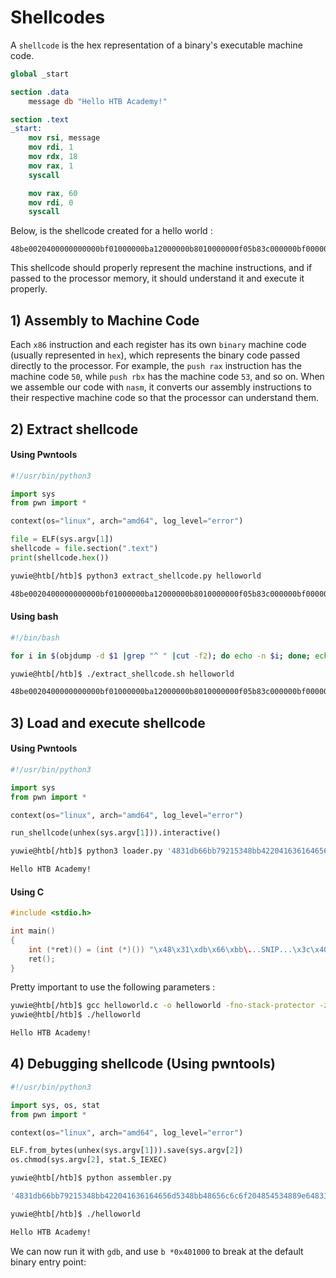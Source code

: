 # Shellcodes
A `shellcode` is the hex representation of a binary's executable machine code.

```nasm
global _start

section .data
    message db "Hello HTB Academy!"

section .text
_start:
    mov rsi, message
    mov rdi, 1
    mov rdx, 18
    mov rax, 1
    syscall

    mov rax, 60
    mov rdi, 0
    syscall
```

Below, is the shellcode created for a hello world :
```shellcode
48be0020400000000000bf01000000ba12000000b8010000000f05b83c000000bf000000000f05
```
This shellcode should properly represent the machine instructions, and if passed to the processor memory, it should understand it and execute it properly.

## 1) Assembly to Machine Code
Each `x86` instruction and each register has its own `binary` machine code (usually represented in `hex`), which represents the binary code passed directly to the processor.
For example, the `push rax` instruction has the machine code `50`, while `push rbx` has the machine code `53`, and so on. When we assemble our code with `nasm`, it converts our assembly instructions to their respective machine code so that the processor can understand them.

## 2) Extract shellcode 
#### Using Pwntools
```python
#!/usr/bin/python3

import sys
from pwn import *

context(os="linux", arch="amd64", log_level="error")

file = ELF(sys.argv[1])
shellcode = file.section(".text")
print(shellcode.hex())
```

```bash
yuwie@htb[/htb]$ python3 extract_shellcode.py helloworld

48be0020400000000000bf01000000ba12000000b8010000000f05b83c000000bf000000000f05
```

#### Using bash
```bash
#!/bin/bash

for i in $(objdump -d $1 |grep "^ " |cut -f2); do echo -n $i; done; echo;
```

```bash
yuwie@htb[/htb]$ ./extract_shellcode.sh helloworld

48be0020400000000000bf01000000ba12000000b8010000000f05b83c000000bf000000000f05
```

## 3) Load and execute shellcode 
#### Using Pwntools
```python
#!/usr/bin/python3

import sys
from pwn import *

context(os="linux", arch="amd64", log_level="error")

run_shellcode(unhex(sys.argv[1])).interactive()
```

```bash
yuwie@htb[/htb]$ python3 loader.py '4831db66bb79215348bb422041636164656d5348bb48656c6c6f204854534889e64831c0b0014831ff40b7014831d2b2120f054831c0043c4030ff0f05'

Hello HTB Academy!
```

#### Using C
```c
#include <stdio.h>

int main()
{
    int (*ret)() = (int (*)()) "\x48\x31\xdb\x66\xbb\...SNIP...\x3c\x40\x30\xff\x0f\x05";
    ret();
}
```

Pretty important to use the following parameters :
```bash
yuwie@htb[/htb]$ gcc helloworld.c -o helloworld -fno-stack-protector -z execstack -Wl,--omagic -g --static
yuwie@htb[/htb]$ ./helloworld

Hello HTB Academy!
```

## 4) Debugging shellcode (Using pwntools)
```python
#!/usr/bin/python3

import sys, os, stat
from pwn import *

context(os="linux", arch="amd64", log_level="error")

ELF.from_bytes(unhex(sys.argv[1])).save(sys.argv[2])
os.chmod(sys.argv[2], stat.S_IEXEC)
```

```bash
yuwie@htb[/htb]$ python assembler.py 

'4831db66bb79215348bb422041636164656d5348bb48656c6c6f204854534889e64831c0b0014831ff40b7014831d2b2120f054831c0043c4030ff0f05' 'helloworld'
```

```bash
yuwie@htb[/htb]$ ./helloworld

Hello HTB Academy!
```

We can now run it with `gdb`, and use `b *0x401000` to break at the default binary entry point: